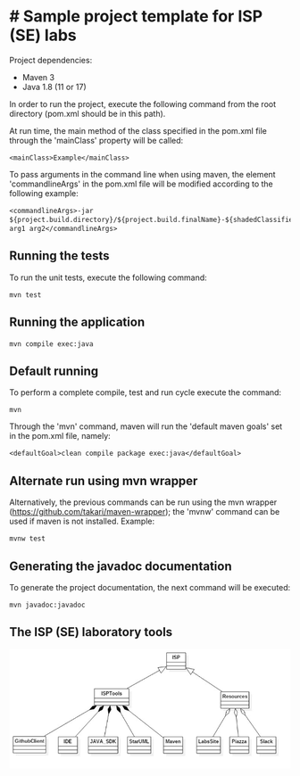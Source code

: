 # # Sample project template for ISP (SE) labs

Project dependencies:
- Maven 3 
- Java 1.8 (11 or 17)

In order to run the project, execute the following command from the root directory (pom.xml should be in this path).

At run time, the main method of the class specified in the pom.xml file through the 'mainClass' property will be called:

    <mainClass>Example</mainClass>

To pass arguments in the command line when using maven, the element 'commandlineArgs' in the pom.xml file will be modified according to the following example:

    <commandlineArgs>-jar ${project.build.directory}/${project.build.finalName}-${shadedClassifierName}.jar arg1 arg2</commandlineArgs>

## Running the tests

To run the unit tests, execute the following command: 

    mvn test

## Running the application 

    mvn compile exec:java 

## Default running

To perform a complete compile, test and run cycle execute the command:

    mvn

Through the 'mvn' command, maven will run the 'default maven goals' set in the pom.xml file, namely:

    <defaultGoal>clean compile package exec:java</defaultGoal> 

## Alternate run using mvn wrapper

Alternatively, the previous commands can be run using the mvn wrapper (https://github.com/takari/maven-wrapper); the 'mvnw' command can be used if maven is not installed. Example:

    mvnw test 
    
## Generating the javadoc documentation

To generate the project documentation, the next command will be executed:

    mvn javadoc:javadoc
   
## The ISP (SE) laboratory tools

![GitHub Logo](docs/ClassDiagram1.jpg)
     


